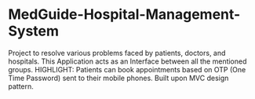 # MedGuide-Hospital-Management-System
Project to resolve various problems faced by patients, doctors, and hospitals. This Application acts as an Interface between all the mentioned groups. HIGHLIGHT: Patients can book appointments based on OTP (One Time Password) sent to their mobile phones. Built upon MVC design pattern.
